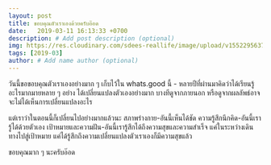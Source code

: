 ```yaml
---
layout: post
title: ขอบคุณตัวเราเองด้วยครับอ๊อด
date:   2019-03-11 16:13:33 +0700
description: # Add post description (optional)
img: https://res.cloudinary.com/sdees-reallife/image/upload/v1552295637/IMG_20190309_100023230.jpg # Add image post (optional)
tags: [2019-03]
author: # Add name author (optional)
---
```

วันนี้ขอขอบคุณตัวเราเองอย่างมาก ๆ เก็บไว้ใน whats.good นี้ - หลายปีที่ผ่านมาคิดว่าได้เรียนรู้อะไรมากมายหลาย ๆ อย่าง ได้เปลี่ยนแปลงตัวเองอย่างมาก บางทีดูจากภายนอก หรือดูจากผลลัพธ์อาจจะไม่ได้เห็นการเปลี่ยนแปลงอะไร

แต่เราว่าในตอนนี้ก็เปลี่ยนไปอย่างมากแล้วนะ สภาพร่างกาย-อันนี้เห็นได้ชัด ความรู้สึกนึกคิด-อันนี้เรารู้ได้ด้วยตัวเอง เป้าหมายและความฝัน-อันนี้เรารู้สึกได้ถึงความสุขและความสำเร็จ แค่ในระหว่างเดินทางไปสู่เป้าหมาย แค่ได้รู้สึกถึงความเปลี่ยนแปลงตัวเราเองก็มีความสุขแล้ว

ขอบคุณมาก ๆ นะครับอ๊อด
